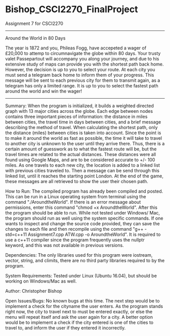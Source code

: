 # Bishop_CSCI2270_FinalProject
Assignment 7 for CSCI2270

___________________________________________________________________________

Around the World in 80 Days

The year is 1872 and you, Phileas Fogg, have accepeted a wager of £20,000 to attemp to circumnavigate the globe within 80 days. Your trusty valet Passepartout will accompany you along your journey, and due to his extensive study of maps can provide you with the shortest path back home. However, the decision is up to you to select your route. At each city you must send a telegram back home to inform them of your progress. This message will be sent to each previous city for them to transmit again, as a telegram has only a limited range. It is up to you to select the fastest path around the world and win the wager!

___________________________________________________________________________

Summary:
When the program is initialized, it builds a weighted directed graph with 13 major cities across the globe. Each edge between nodes contains three important pieces of information: the distance in miles between cities, the travel time in days between cities, and a brief message describing the method of travel. When calculating the shortest path, only the distance (miles) between cities is taken into account. Since the point is to make it around the world as fast as possible, the time it will take to travel to another city is unknown to the user until they arrive there. Thus, there is a certain amount of guesswork as to what the fastest route will be, but the travel times are related to the actual distances. These distances were all found using Google Maps, and are to be considered accurate to +/- 100 miles. As one travels to each new city, the location is added to a linked list with previous cities traveled to. Then a message can be send through this linked list, until it reaches the starting point London. At the end of the game, these messages are all retrieved to show the user their chosen path.

How to Run:
The compiled program has already been compiled and posted. This can be run in a Linux operating system from terminal using the command "./AroundtheWorld". If there is an error message about permissions, enter this command "chmod +x AroundtheWorld". After this the program should be able to run. While not tested under Windows/ Mac, the program should run as well using the system specific commands. If one wants to inspect and change the source code provided, they can save the changes to each file and then recompile using the command "g++ -std=c++11 Assignment7.cpp ATW.cpp -o AroundtheWorld". It is required to use a c++11 compiler since the program frequently uses the nullptr keyword, and this was not available in previous versions.

Dependencies:
The only libraries used for this program were iostream, vector, string, and climits, there are no third party libraries required to by the program.

System Requirements:
Tested under Linux (Ubuntu 16.04), but should be working on Windows/Mac as well.

Author:
Christopher Bishop

Open Issues/Bugs:
No known bugs at this time. The next step would be to implement a check for the cityname the user enters. As the program stands right now, the city to travel next to must be entered exactly, or else the menu will repeat itself and ask the user again for a city. A better option would be to implement a check if the city entered is one of the cities to travel to, and inform the user if they entered it incorrectly.


